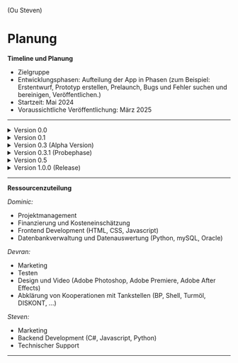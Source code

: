 (Ou Steven)

# Planung

**Timeline und Planung**

+ Zielgruppe
+ Entwicklungsphasen: Aufteilung der App in Phasen (zum Beispiel: Erstentwurf, Prototyp erstellen, Prelaunch, Bugs und Fehler suchen und bereinigen, Veröffentlichen.)
+ Startzeit: Mai 2024
+ Voraussichtliche Veröffentlichung: März 2025

** **

<details> <summary>Version 0.0</summary>

*3 Monate* 

+ Datenbank mit Angabe der Fahrzeuge
+ Google und Apple Anfrage zur Benützung deren Maps
+ Anfrage der Einsatzkräfte
+ Erste App Design
+ Anfrage an Tankstellen (Shell, Turmöl, DISKONT etc. )

</details> 

<details> <summary>Version 0.1</summary>

*6 Monate*

+ Implementieren der Maps
+ Investoren suchen (Veranschaulichung durch Prototyp)
</details>

<details> <summary> Version 0.3 (Alpha Version)</summary>

*9 Monate*

+ Cloudspeicher, Datensicherheit
+ ABG's verfassen
+ Alphaversion
</details>

<details> <summary> Version 0.3.1 (Probephase) </summary>

*12 Monate*

+ Kostenlose Nutzung der App - eingeschränkte Funktionen
+ Tester anwerben
</details>

<details> <summary> Version 0.5 </summary>

*12 - 14 Monate*

+ Auf Feedback eingehen
+ Verbesserungen angehen
</details>

<details> <summary> Version 1.0.0 (Release) </summary>

*16 Monate*

+ Full Release von Ride Social
</details>

** **

**Ressourcenzuteilung**

*Dominic:*  
- Projektmanagement
- Finanzierung und Kosteneinschätzung
- Frontend Development (HTML, CSS, Javascript)
- Datenbankverwaltung und Datenauswertung (Python, mySQL, Oracle)
  
*Devran:*  
- Marketing
- Testen
- Design und Video (Adobe Photoshop, Adobe Premiere, Adobe After Effects)
- Abklärung von Kooperationen mit Tankstellen (BP, Shell, Turmöl, DISKONT, ...)

*Steven:*  
- Marketing
- Backend Development (C#, Javascript, Python)
- Technischer Support

** ** 
